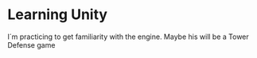 # Learning Unity
I´m practicing to get familiarity with the engine. Maybe his will be a Tower Defense game